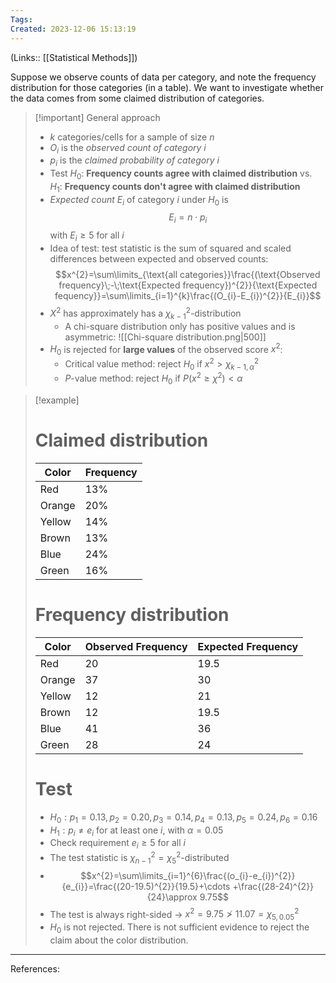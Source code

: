 ```yaml
---
Tags: 
Created: 2023-12-06 15:13:19
---
```

(Links:: [[Statistical Methods]])

Suppose we observe counts of data per category, and note the frequency distribution for those categories (in a table). We want to investigate whether the data comes from some claimed distribution of categories.

> [!important] General approach
> - $k$ categories/cells for a sample of size $n$
> - $O_i$ is the *observed count of category $i$*
> - $p_i$ is the *claimed probability of category $i$*
> - Test $H_0$: **Frequency counts agree with claimed distribution** vs. $H_1$: **Frequency counts don't agree with claimed distribution**
> - *Expected count* $E_i$ of category $i$ under $H_0$ is $$E_{i}=n\cdot p_i$$ with $E_{i}\geq 5$ for all $i$
> - Idea of test: test statistic is the sum of squared and scaled differences between expected and observed counts: $$x^{2}=\sum\limits_{\text{all categories}}\frac{(\text{Observed frequency}\;-\;\text{Expected frequency})^{2}}{\text{Expected fequency}}=\sum\limits_{i=1}^{k}\frac{(O_{i}-E_{i})^{2}}{E_{i}}$$
> - $X^{2}$ has approximately has a $\chi^2_{k-1}$-distribution
> 	- A chi-square distribution only has positive values and is asymmetric: ![[Chi-square distribution.png|500]]
> - $H_{0}$ is rejected for **large values** of the observed score $x^2$:
> 	- Critical value method: reject $H_0$ if $x^2>\chi_{k-1,\alpha}^{2}$
> 	- $P$-value method: reject $H_0$ if $P(x^{2}\geq\chi^{2})< \alpha$

> [!example]
> # Claimed distribution
> | Color  | Frequency |
> | ------ | --------- |
> | Red    | 13%       |
> | Orange | 20%       |
> | Yellow | 14%       |
> | Brown  | 13%       |
> | Blue   | 24%       |
> | Green  | 16%       |
> 
> # Frequency distribution
> | Color  | Observed Frequency | Expected Frequency |
> | ------ | ------------------ | ------------------ |
> | Red    | 20                 | 19.5               |
> | Orange | 37                 | 30                 |
> | Yellow | 12                 | 21                 |
> | Brown  | 12                 | 19.5               |
> | Blue   | 41                 | 36                 |
> | Green  | 28                 | 24                 |
> 
> # Test
> - $H_{0}:p_{1}=0.13, p_{2}=0.20, p_{3}=0.14, p_{4}=0.13, p_{5}=0.24, p_{6}=0.16$
> - $H_{1}:p_{i}\neq e_{i}$ for at least one $i$, with $\alpha=0.05$
> - Check requirement $e_i\geq5$ for all $i$
> - The test statistic is $\chi_{n-1}^2=\chi_{5}^{2}$-distributed
> - $$x^{2}=\sum\limits_{i=1}^{6}\frac{(o_{i}-e_{i})^{2}}{e_{i}}=\frac{(20-19.5)^{2}}{19.5}+\cdots +\frac{(28-24)^{2}}{24}\approx 9.75$$
> - The test is always right-sided -> $x^{2}=9.75 \not >11.07=\chi_{5,0.05}^{2}$
> - $H_{0}$ is not rejected. There is not sufficient evidence to reject the claim about the color distribution.

---
References: